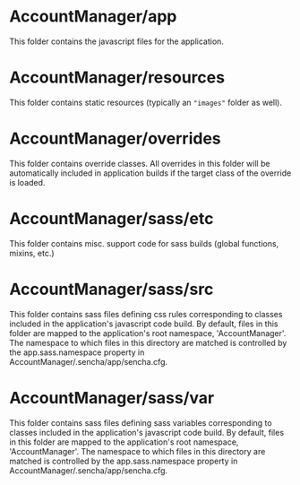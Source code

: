 # AccountManager/app

This folder contains the javascript files for the application.

# AccountManager/resources

This folder contains static resources (typically an `"images"` folder as well).

# AccountManager/overrides

This folder contains override classes. All overrides in this folder will be 
automatically included in application builds if the target class of the override
is loaded.

# AccountManager/sass/etc

This folder contains misc. support code for sass builds (global functions, 
mixins, etc.)

# AccountManager/sass/src

This folder contains sass files defining css rules corresponding to classes
included in the application's javascript code build.  By default, files in this 
folder are mapped to the application's root namespace, 'AccountManager'. The
namespace to which files in this directory are matched is controlled by the
app.sass.namespace property in AccountManager/.sencha/app/sencha.cfg. 

# AccountManager/sass/var

This folder contains sass files defining sass variables corresponding to classes
included in the application's javascript code build.  By default, files in this 
folder are mapped to the application's root namespace, 'AccountManager'. The
namespace to which files in this directory are matched is controlled by the
app.sass.namespace property in AccountManager/.sencha/app/sencha.cfg. 
